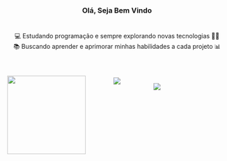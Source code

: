 #

<h3 align="center">Olá, Seja Bem Vindo</h3>

#

<div>
    <p align="center"> 💻 Estudando programação e sempre explorando novas tecnologias 👨‍💻 <br>  📚 Buscando aprender e aprimorar minhas habilidades a cada projeto 📊 </p>
</div>

#

<br>
<div align="center"> 
<img align="center" src="https://github-readme-stats.vercel.app/api/top-langs/?username=LuanDevCodes&layout=donut&&langs_count=16&theme=chartreuse-dark"/>
</div>

<div align="center"> 
    <div style="display: inline_block; margin-top: -20px;">
<img align="left" alt="" height="180" alt="coding-time" src="novogif.gif">
    <br>
    <img align="center" href="https://skillicons.dev" img src="https://skillicons.dev/icons?i=js,html,css,c,cpp">
</div>

#
